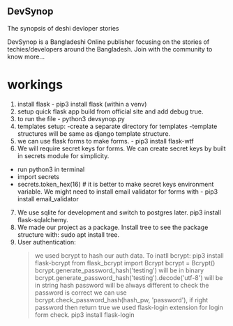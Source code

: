 ## DevSynop
The synopsis of deshi devloper stories 

DevSynop is a Bangladeshi Online publisher focusing on the stories of techies/developers around the Bangladesh. Join with the community to know more... 

# workings
1. install flask - pip3 install flask (within a venv)
2. setup quick flask app build from official site and add debug true.
3. to run the file - python3 devsynop.py
4. templates setup:
-create a separate directory for templates
-template structures will be same as django template structure.
5. we can use flask forms to make forms. - pip3 install flask-wtf
6. We will require secret keys for forms. We can create secret keys by built in secrets module for simplicity.
- run python3 in terminal
- import secrets
- secrets.token_hex(16) # it is better to make secret keys environment variable.
We might need to install email validator for forms with - pip3 install email_validator

7. We use sqlite for development and switch to postgres later. pip3 install flask-sqlalchemy.
8. We made our project as a package. Install tree to see the package structure with: sudo apt install tree.
9. User authentication:
    > we used bcrypt to hash our auth data. To inatll bcrypt: pip3 install flask-bcrypt
    >from flask_bcrypt import Bcrypt
    >bcrypt = Bcrypt()
    >bcrypt.generate_password_hash('testing') will be in binary
    >bcrypt.generate_password_hash('testing').decode('utf-8') will be in string
    >hash password will be always different
    to check the password is correct we can use
    >bcrypt.check_password_hash(hash_pw, 'password'), if right password then return true
    > we used flask-login extension for login form check. pip3 install flask-login




